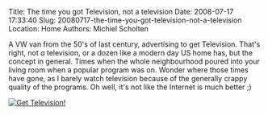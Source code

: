 Title: The time you got Television, not a television
Date: 2008-07-17 17:33:40
Slug: 20080717-the-time-you-got-television-not-a-television
Location: Home
Authors: Michiel Scholten

<p>A VW van from the 50's of last century, advertising to get Television. That's right, not <em>a</em> television, or a dozen like a modern day US home has, but the concept in general. Times when the whole neighbourhood poured into your living room when a popular program was on. Wonder where those times have gone, as I barely watch television because of the generally crappy quality of the programs. Oh well, it's not like the Internet is much better ;)</p>

<div class="content-image"><div><a href="http://www.stuutenbruin.com/"><img title="Get Television!" src="http://aquariusoft.org/~mbscholt/images/content/senbvw490.jpg" alt="Get Television!" /></a></div></div>
<br style="clear: both;" />
